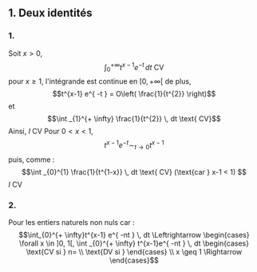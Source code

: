 ## 1. Deux identités
### 1.
Soit $x>0$, 
$$\int _{0}^{+ \infty} t^{x-1}e^{ -t } \, dt \text{ CV}$$
pour $x \geq 1$, 
l'intégrande est continue en $[0, + \infty[$ de plus, 
$$t^{x-1} e^{ -t } = O\left( \frac{1}{t^{2}} \right)$$
et 
$$\int _{1}^{+ \infty} \frac{1}{t^{2}} \, dt \text{ CV}$$
Ainsi, $I$ CV
Pour $0< x < 1$, 
$$t^{x-1} e^{ -t } \sim_{t \to 0} t^{x-1}$$
puis, comme : 
$$\int _{0}^{1} \frac{1}{t^{1-x}} \, dt \text{ CV} (\text{car } x-1 < 1) $$
$I$ CV

### 2.
Pour les entiers naturels non nuls car : 
$$\int_{0}^{+ \infty}t^{x-1} e^{ -nt } \, dt \Leftrightarrow \begin{cases}
\forall x \in ]0, 1[, \int _{0}^{+ \infty} t^{x-1}e^{ -nt } \, dt \begin{cases}
\text{CV si } n= \\
\text{DV si } 
\end{cases}  \\
x \geq 1 \Rightarrow 
\end{cases}$$